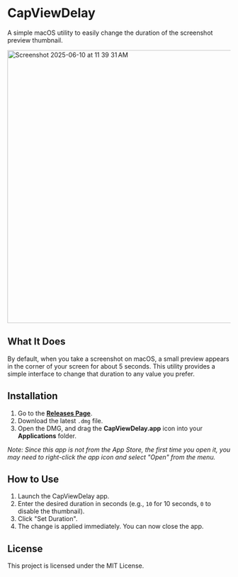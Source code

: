 # CapViewDelay

A simple macOS utility to easily change the duration of the screenshot preview thumbnail.

<img width="616" alt="Screenshot 2025-06-10 at 11 39 31 AM" src="https://github.com/user-attachments/assets/740bfbcb-6c4b-4398-8d6e-26665d0c6caa" />

## What It Does

By default, when you take a screenshot on macOS, a small preview appears in the corner of your screen for about 5 seconds. This utility provides a simple interface to change that duration to any value you prefer.

## Installation

1.  Go to the [**Releases Page**](https://github.com/marctuinier/CapViewDelay/releases).
2.  Download the latest `.dmg` file.
3.  Open the DMG, and drag the **CapViewDelay.app** icon into your **Applications** folder.

*Note: Since this app is not from the App Store, the first time you open it, you may need to right-click the app icon and select "Open" from the menu.*

## How to Use

1.  Launch the CapViewDelay app.
2.  Enter the desired duration in seconds (e.g., `10` for 10 seconds, `0` to disable the thumbnail).
3.  Click "Set Duration".
4.  The change is applied immediately. You can now close the app.

## License

This project is licensed under the MIT License.
